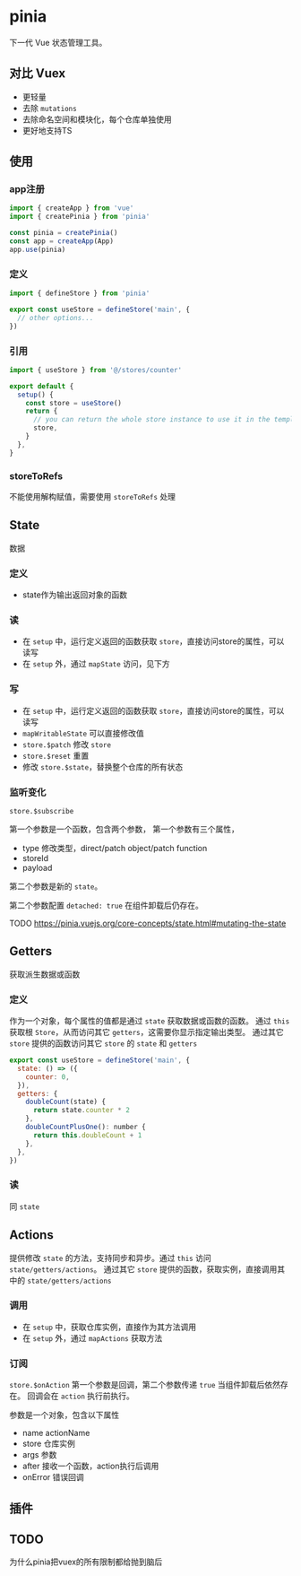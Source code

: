 # pinia

下一代 Vue 状态管理工具。

## 对比 Vuex

* 更轻量
* 去除 `mutations`
* 去除命名空间和模块化，每个仓库单独使用
* 更好地支持TS

## 使用

### app注册

```js
import { createApp } from 'vue'
import { createPinia } from 'pinia'

const pinia = createPinia()
const app = createApp(App)
app.use(pinia)
```

### 定义

```js
import { defineStore } from 'pinia'

export const useStore = defineStore('main', {
  // other options...
})
```

### 引用

```js
import { useStore } from '@/stores/counter'

export default {
  setup() {
    const store = useStore()
    return {
      // you can return the whole store instance to use it in the template
      store,
    }
  },
}
```

### storeToRefs

不能使用解构赋值，需要使用 `storeToRefs` 处理

## State

数据

### 定义

* state作为输出返回对象的函数

### 读

* 在 `setup` 中，运行定义返回的函数获取 `store`，直接访问store的属性，可以读写
* 在 `setup` 外，通过 `mapState` 访问，见下方

### 写

* 在 `setup` 中，运行定义返回的函数获取 `store`，直接访问store的属性，可以读写
* `mapWritableState` 可以直接修改值
* `store.$patch` 修改 `store`
* `store.$reset` 重置
* 修改 `store.$state`，替换整个仓库的所有状态

### 监听变化

`store.$subscribe`

第一个参数是一个函数，包含两个参数，
第一个参数有三个属性，

* type 修改类型，direct/patch object/patch function
* storeId
* payload

第二个参数是新的 `state`。

第二个参数配置 `detached: true` 在组件卸载后仍存在。

TODO
<https://pinia.vuejs.org/core-concepts/state.html#mutating-the-state>

## Getters

获取派生数据或函数

### 定义

作为一个对象，每个属性的值都是通过 `state` 获取数据或函数的函数。
通过 `this` 获取根 `Store`，从而访问其它 `getters`，这需要你显示指定输出类型。
通过其它 `store` 提供的函数访问其它 `store` 的 `state` 和 `getters`

```js
export const useStore = defineStore('main', {
  state: () => ({
    counter: 0,
  }),
  getters: {
    doubleCount(state) {
      return state.counter * 2
    },
    doubleCountPlusOne(): number {
      return this.doubleCount + 1
    },
  },
})
```

### 读

同 `state`

## Actions

提供修改 `state` 的方法，支持同步和异步。通过 `this` 访问 `state/getters/actions`。
通过其它 `store` 提供的函数，获取实例，直接调用其中的 `state/getters/actions`

### 调用

* 在 `setup` 中，获取仓库实例，直接作为其方法调用
* 在 `setup` 外，通过 `mapActions` 获取方法

### 订阅

`store.$onAction` 第一个参数是回调，第二个参数传递 `true` 当组件卸载后依然存在。
回调会在 `action` 执行前执行。

参数是一个对象，包含以下属性

* name actionName
* store 仓库实例
* args 参数
* after 接收一个函数，action执行后调用
* onError 错误回调

## 插件

## TODO

为什么pinia把vuex的所有限制都给抛到脑后
